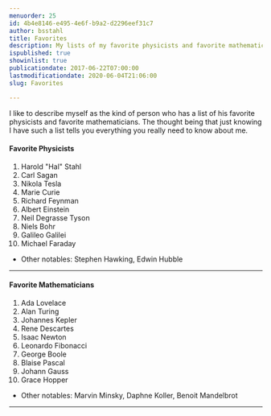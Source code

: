 ```yaml
---
menuorder: 25
id: 4b4e8146-e495-4e6f-b9a2-d2296eef31c7
author: bsstahl
title: Favorites
description: My lists of my favorite physicists and favorite mathematicians
ispublished: true
showinlist: true
publicationdate: 2017-06-22T07:00:00
lastmodificationdate: 2020-06-04T21:06:00
slug: Favorites

---
```


I like to describe myself as the kind of person who has a list of his favorite physicists and favorite mathematicians. The thought being that just knowing I have such a list tells you everything you really need to know about me.

#### Favorite Physicists

1. Harold "Hal" Stahl
1. Carl Sagan
1. Nikola Tesla
1. Marie Curie
1. Richard Feynman
1. Albert Einstein
1. Neil Degrasse Tyson
1. Niels Bohr
1. Galileo Galilei
1. Michael Faraday

* Other notables: Stephen Hawking, Edwin Hubble

---

#### Favorite Mathematicians

1. Ada Lovelace
1. Alan Turing
1. Johannes Kepler
1. Rene Descartes
1. Isaac Newton
1. Leonardo Fibonacci
1. George Boole
1. Blaise Pascal
1. Johann Gauss
1. Grace Hopper

* Other notables: Marvin Minsky, Daphne Koller, Benoit Mandelbrot

---


